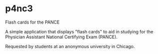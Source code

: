 # p4nc3
Flash cards for the PANCE

A simple application that displays "flash cards" to aid in studying for the Physician Assistant National Certifying Exam (PANCE).

Requested by students at an anonymous university in Chicago.


